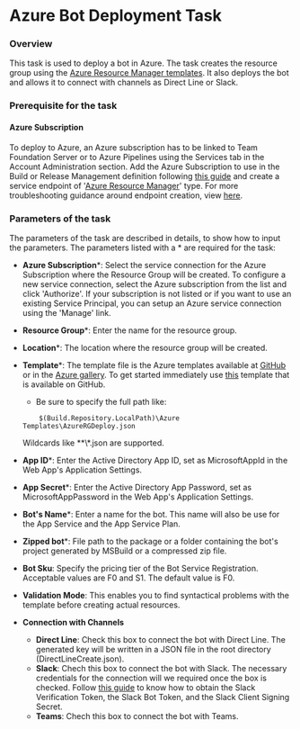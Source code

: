 # Azure Bot Deployment Task

### Overview

This task is used to deploy a bot in Azure. The task creates the resource group using the [Azure Resource Manager templates](https://azure.microsoft.com/en-in/documentation/articles/resource-group-template-deploy/). It also deploys the bot and allows it to connect with channels as Direct Line or Slack.

### Prerequisite for the task

#### Azure Subscription

To deploy to Azure, an Azure subscription has to be linked to Team Foundation Server or to Azure Pipelines using the Services tab in the Account Administration section.
Add the Azure Subscription to use in the Build or Release Management definition following [this guide](https://docs.microsoft.com/en-us/azure/devops/pipelines/library/service-endpoints?view=azure-devops&tabs=yaml) and create a service endpoint of '[Azure Resource Manager](https://docs.microsoft.com/en-us/azure/devops/pipelines/library/service-endpoints?view=azure-devops&tabs=yaml#sep-azure-rm)' type. For more troubleshooting guidance around endpoint creation, view [here](https://www.visualstudio.com/en-us/docs/build/actions/azure-rm-endpoint).

### Parameters of the task

The parameters of the task are described in details, to show how to input the parameters. The parameters listed with a \* are required for the task:

 * **Azure Subscription**\*: Select the service connection for the Azure Subscription where the Resource Group will be created. To configure a new service connection, select the Azure subscription from the list and click 'Authorize'. If your subscription is not listed or if you want to use an existing Service Principal, you can setup an Azure service connection using the 'Manage' link.
 
 * **Resource Group**\*: Enter the name for the resource group.
 
 * **Location**\*: The location where the resource group will be created.

 * **Template**\*: The template file is the Azure templates available at [GitHub](https://github.com/Azure/azure-quickstart-templates) or in the [Azure gallery](https://azure.microsoft.com/en-in/documentation/articles/powershell-azure-resource-manager/). To get started immediately use [this](https://aka.ms/sampletemplate) template that is available on GitHub. 
	- Be sure to specify the full path like:
    ```
        $(Build.Repository.LocalPath)\Azure Templates\AzureRGDeploy.json
    ```
    Wildcards like \*\*\\\*.json are supported.

 * **App ID**\*: Enter the Active Directory App ID, set as MicrosoftAppId in the Web App's Application Settings.

 * **App Secret**\*: Enter the Active Directory App Password, set as MicrosoftAppPassword in the Web App's Application Settings.

 * **Bot's Name**\*: Enter a name for the bot. This name will also be use for the App Service and the App Service Plan.

 * **Zipped bot**\*: File path to the package or a folder containing the bot's project generated by MSBuild or a compressed zip file.

 * **Bot Sku**: Specify the pricing tier of the Bot Service Registration. Acceptable values are F0 and S1. The default value is F0.

 * **Validation Mode**: This enables you to find syntactical problems with the template before creating actual resources. 

 * **Connection with Channels**
    - **Direct Line**: Check this box to connect the bot with Direct Line. The generated key will be written in a JSON file in the root directory (DirectLineCreate.json).
    - **Slack**: Chech this box to connect the bot with Slack. The necessary credentials for the connection will we required once the box is checked. Follow [this guide](https://docs.microsoft.com/en-us/azure/bot-service/bot-service-channel-connect-slack?view=azure-bot-service-4.0) to know how to obtain the Slack Verification Token, the Slack Bot Token, and the Slack Client Signing Secret.
    - **Teams**: Chech this box to connect the bot with Teams.